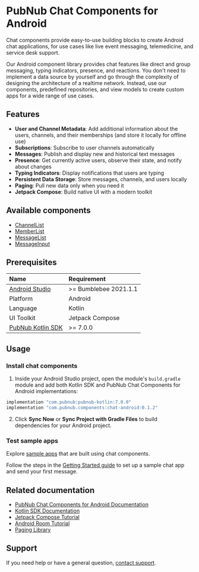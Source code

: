 # PubNub Chat Components for Android

Chat components provide easy-to-use building blocks to create Android chat applications, for use cases like live event messaging, telemedicine, and service desk support.

Our Android component library provides chat features like direct and group messaging, typing indicators, presence, and reactions. You don't need to implement a data source by yourself and go through the complexity of designing the architecture of a realtime network. Instead, use our components, predefined repositories, and view models to create custom apps for a wide range of use cases.

## Features

* **User and Channel Metadata**: Add additional information about the users, channels, and their memberships (and store it locally for offline use)
* **Subscriptions**: Subscribe to user channels automatically
* **Messages**: Publish and display new and historical text messages
* **Presence**: Get currently active users, observe their state, and notify about changes
* **Typing Indicators**: Display notifications that users are typing
* **Persistent Data Storage**: Store messages, channels, and users locally
* **Paging**: Pull new data only when you need it
* **Jetpack Compose**: Build native UI with a modern toolkit

## Available components

* [ChannelList](https://www.pubnub.com/docs/chat/components/android/ui-components-android#channellist)
* [MemberList](https://www.pubnub.com/docs/chat/components/android/ui-components-android#memberlist)
* [MessageList](https://www.pubnub.com/docs/chat/components/android/ui-components-android#messagelist)
* [MessageInput](https://www.pubnub.com/docs/chat/components/android/ui-components-android#messageinput)

## Prerequisites

| Name | Requirement |
| :--- | :------ |
| [Android Studio](https://developer.android.com/studio/preview) | >= Bumblebee 2021.1.1 |
| Platform | Android |
| Language | Kotlin |
| UI Toolkit | Jetpack Compose |
| [PubNub Kotlin SDK](https://github.com/pubnub/kotlin) | >= 7.0.0 |

## Usage

### Install chat components

1. Inside your Android Studio project, open the module's `build.gradle` module and add both Kotlin SDK and PubNub Chat Components for Android implementations:

```kotlin
implementation "com.pubnub:pubnub-kotlin:7.0.0"
implementation "com.pubnub.components:chat-android:0.1.2"
```

2. Click **Sync Now** or **Sync Project with Gradle Files** to build dependencies for your Android project.
### Test sample apps

Explore [sample apps](https://github.com/pubnub/chat-components-android-examples/blob/master/README.md) that are built using chat components.

Follow the steps in the [Getting Started guide](https://www.pubnub.com/docs/chat/components/android/get-started-android) to set up a sample chat app and send your first message.

## Related documentation

* [PubNub Chat Components for Android Documentation](https://www.pubnub.com/docs/chat/components/android/get-started-android)
* [Kotlin SDK Documentation](https://www.pubnub.com/docs/sdks/kotlin)
* [Jetpack Compose Tutorial](https://developer.android.com/jetpack/compose/tutorial)
* [Android Room Tutorial](https://developer.android.com/training/data-storage/room)
* [Paging Library](https://developer.android.com/topic/libraries/architecture/paging/v3-overview)

## Support

If you need help or have a general question, [contact support](mailto:support@pubnub.com).
